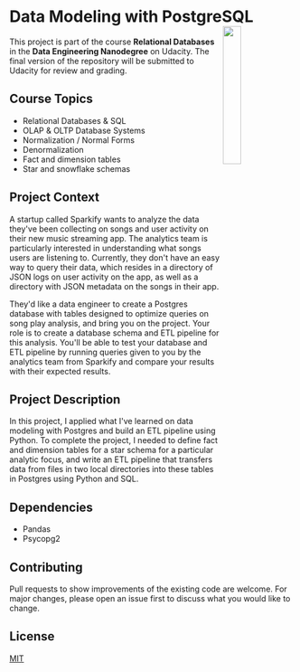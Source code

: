 # Data Modeling with PostgreSQL<img align="right" width="25%" height="25%" src="https://fedingo.com/wp-content/uploads/2021/09/Python-PostgreSQL.jpg">

This project is part of the course **Relational Databases** in the **Data Engineering Nanodegree** on Udacity. The final version of the repository will be submitted to Udacity for review and grading.  

## Course Topics
- Relational Databases & SQL
- OLAP & OLTP Database Systems
- Normalization / Normal Forms
- Denormalization
- Fact and dimension tables
- Star and snowflake schemas 

## Project Context

A startup called Sparkify wants to analyze the data they've been collecting on songs and user activity on their new music streaming app. The analytics team is particularly interested in understanding what songs users are listening to. Currently, they don't have an easy way to query their data, which resides in a directory of JSON logs on user activity on the app, as well as a directory with JSON metadata on the songs in their app.

They'd like a data engineer to create a Postgres database with tables designed to optimize queries on song play analysis, and bring you on the project. Your role is to create a database schema and ETL pipeline for this analysis. You'll be able to test your database and ETL pipeline by running queries given to you by the analytics team from Sparkify and compare your results with their expected results.

## Project Description

In this project, I applied what I've learned on data modeling with Postgres and build an ETL pipeline using Python. To complete the project, I needed to define fact and dimension tables for a star schema for a particular analytic focus, and write an ETL pipeline that transfers data from files in two local directories into these tables in Postgres using Python and SQL.  

## Dependencies
- Pandas
- Psycopg2

## Contributing
Pull requests to show improvements of the existing code are welcome. For major changes, please open an issue first to discuss what you would like to change.

## License
[MIT](https://choosealicense.com/licenses/mit/)
